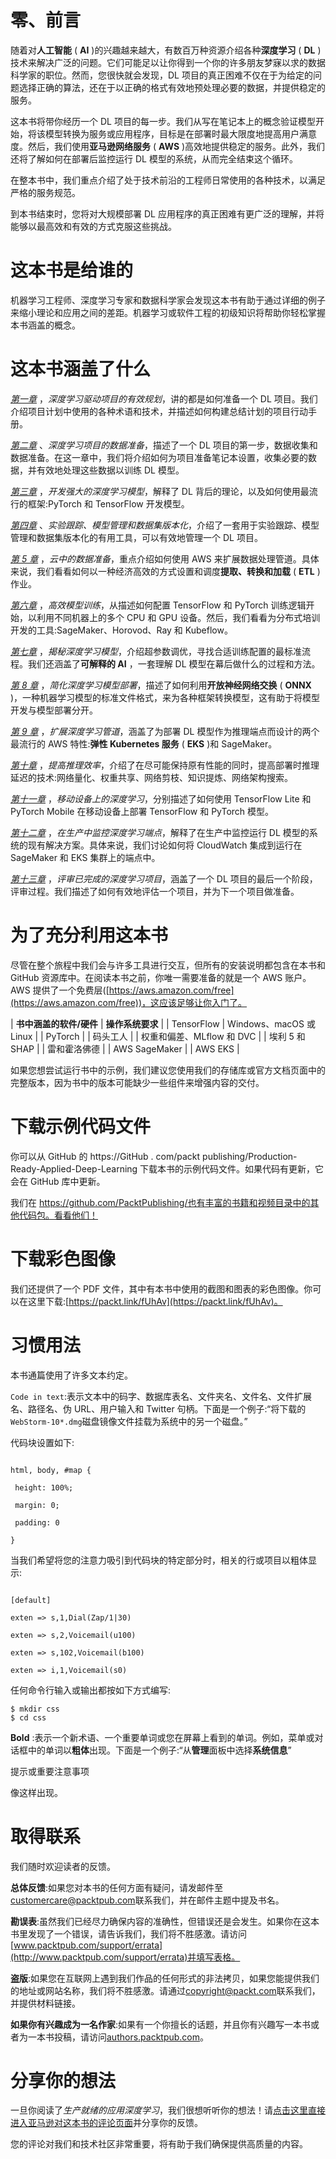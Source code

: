 

# 零、前言

随着对**人工智能** ( **AI** )的兴趣越来越大，有数百万种资源介绍各种**深度学习** ( **DL** )技术来解决广泛的问题。它们可能足以让你得到一个你的许多朋友梦寐以求的数据科学家的职位。然而，您很快就会发现，DL 项目的真正困难不仅在于为给定的问题选择正确的算法，还在于以正确的格式有效地预处理必要的数据，并提供稳定的服务。

这本书将带你经历一个 DL 项目的每一步。我们从写在笔记本上的概念验证模型开始，将该模型转换为服务或应用程序，目标是在部署时最大限度地提高用户满意度。然后，我们使用**亚马逊网络服务** ( **AWS** )高效地提供稳定的服务。此外，我们还将了解如何在部署后监控运行 DL 模型的系统，从而完全结束这个循环。

在整本书中，我们重点介绍了处于技术前沿的工程师日常使用的各种技术，以满足严格的服务规范。

到本书结束时，您将对大规模部署 DL 应用程序的真正困难有更广泛的理解，并将能够以最高效和有效的方式克服这些挑战。

# 这本书是给谁的

机器学习工程师、深度学习专家和数据科学家会发现这本书有助于通过详细的例子来缩小理论和应用之间的差距。机器学习或软件工程的初级知识将帮助你轻松掌握本书涵盖的概念。

# 这本书涵盖了什么

[*第一章*](B18522_01.xhtml#_idTextAnchor014) ，*深度学习驱动项目的有效规划*，讲的都是如何准备一个 DL 项目。我们介绍项目计划中使用的各种术语和技术，并描述如何构建总结计划的项目行动手册。

[*第二章*](B18522_02.xhtml#_idTextAnchor034) 、*深度学习项目的数据准备*，描述了一个 DL 项目的第一步，数据收集和数据准备。在这一章中，我们将介绍如何为项目准备笔记本设置，收集必要的数据，并有效地处理这些数据以训练 DL 模型。

[*第三章*](B18522_03.xhtml#_idTextAnchor062) ，*开发强大的深度学习模型*，解释了 DL 背后的理论，以及如何使用最流行的框架:PyTorch 和 TensorFlow 开发模型。

[*第四章*](B18522_04.xhtml#_idTextAnchor087) 、*实验跟踪、模型管理和数据集版本化*，介绍了一套用于实验跟踪、模型管理和数据集版本化的有用工具，可以有效地管理一个 DL 项目。

[*第 5 章*](B18522_05.xhtml#_idTextAnchor106) ，*云中的数据准备*，重点介绍如何使用 AWS 来扩展数据处理管道。具体来说，我们看看如何以一种经济高效的方式设置和调度**提取、转换和加载** ( **ETL** )作业。

[*第六章*](B18522_06.xhtml#_idTextAnchor133) ，*高效模型训练*，从描述如何配置 TensorFlow 和 PyTorch 训练逻辑开始，以利用不同机器上的多个 CPU 和 GPU 设备。然后，我们看看为分布式培训开发的工具:SageMaker、Horovod、Ray 和 Kubeflow。

[*第七章*](B18522_07.xhtml#_idTextAnchor162) ，*揭秘深度学习模型*，介绍超参数调优，寻找合适训练配置的最标准流程。我们还涵盖了**可解释的 AI** ，一套理解 DL 模型在幕后做什么的过程和方法。

[*第 8 章*](B18522_08.xhtml#_idTextAnchor175) ，*简化深度学习模型部署*，描述了如何利用**开放神经网络交换** ( **ONNX** )，一种机器学习模型的标准文件格式，来为各种框架转换模型，这有助于将模型开发与模型部署分开。

[*第 9 章*](B18522_09.xhtml#_idTextAnchor187) ，*扩展深度学习管道*，涵盖了为部署 DL 模型作为推理端点而设计的两个最流行的 AWS 特性:**弹性 Kubernetes 服务** ( **EKS** )和 SageMaker。

[*第十章*](B18522_10.xhtml#_idTextAnchor212) ，*提高推理效率*，介绍了在尽可能保持原有性能的同时，提高部署时推理延迟的技术:网络量化、权重共享、网络剪枝、知识提炼、网络架构搜索。

[*第十一章*](B18522_11.xhtml#_idTextAnchor227) ，*移动设备上的深度学习*，分别描述了如何使用 TensorFlow Lite 和 PyTorch Mobile 在移动设备上部署 TensorFlow 和 PyTorch 模型。

[*第十二章*](B18522_12.xhtml#_idTextAnchor239) ，*在生产中监控深度学习端点*，解释了在生产中监控运行 DL 模型的系统的现有解决方案。具体来说，我们讨论如何将 CloudWatch 集成到运行在 SageMaker 和 EKS 集群上的端点中。

[*第十三章*](B18522_13.xhtml#_idTextAnchor251) ，*评审已完成的深度学习项目*，涵盖了一个 DL 项目的最后一个阶段，评审过程。我们描述了如何有效地评估一个项目，并为下一个项目做准备。

# 为了充分利用这本书

尽管在整个旅程中我们会与许多工具进行交互，但所有的安装说明都包含在本书和 GitHub 资源库中。在阅读本书之前，你唯一需要准备的就是一个 AWS 账户。AWS 提供了一个免费层([https://aws.amazon.com/free](https://aws.amazon.com/free))，这应该足够让你入门了。

| **书中涵盖的软件/硬件** | **操作系统要求** |
| TensorFlow | Windows、macOS 或 Linux |
| PyTorch |
| 码头工人 |
| 权重和偏差、MLflow 和 DVC |
| 埃利 5 和 SHAP |
| 雷和霍洛佛德 |
| AWS SageMaker |
| AWS EKS |

如果您想尝试运行书中的示例，我们建议您使用我们的存储库或官方文档页面中的完整版本，因为书中的版本可能缺少一些组件来增强内容的交付。

# 下载示例代码文件

你可以从 GitHub 的 https://GitHub . com/packt publishing/Production-Ready-Applied-Deep-Learning 下载本书的示例代码文件。如果代码有更新，它会在 GitHub 库中更新。

我们在 https://github.com/PacktPublishing/也有丰富的书籍和视频目录中的其他代码包。看看他们！

# 下载彩色图像

我们还提供了一个 PDF 文件，其中有本书中使用的截图和图表的彩色图像。你可以在这里下载:[https://packt.link/fUhAv](https://packt.link/fUhAv)。

# 习惯用法

本书通篇使用了许多文本约定。

`Code in text`:表示文本中的码字、数据库表名、文件夹名、文件名、文件扩展名、路径名、伪 URL、用户输入和 Twitter 句柄。下面是一个例子:“将下载的`WebStorm-10*.dmg`磁盘镜像文件挂载为系统中的另一个磁盘。”

代码块设置如下:

```

html, body, #map {

 height: 100%; 

 margin: 0;

 padding: 0

}
```

当我们希望将您的注意力吸引到代码块的特定部分时，相关的行或项目以粗体显示:

```

[default]

exten => s,1,Dial(Zap/1|30)

exten => s,2,Voicemail(u100)

exten => s,102,Voicemail(b100)

exten => i,1,Voicemail(s0)
```

任何命令行输入或输出都按如下方式编写:

```
$ mkdir css
$ cd css
```

**Bold** :表示一个新术语、一个重要单词或您在屏幕上看到的单词。例如，菜单或对话框中的单词以**粗体**出现。下面是一个例子:“从**管理**面板中选择**系统信息**”

提示或重要注意事项

像这样出现。

# 取得联系

我们随时欢迎读者的反馈。

**总体反馈**:如果您对本书的任何方面有疑问，请发邮件至[customercare@packtpub.com](mailto:customercare@packtpub.com)联系我们，并在邮件主题中提及书名。

**勘误表**:虽然我们已经尽力确保内容的准确性，但错误还是会发生。如果你在这本书里发现了一个错误，请告诉我们，我们将不胜感激。请访问[www.packtpub.com/support/errata](http://www.packtpub.com/support/errata)并填写表格。

**盗版**:如果您在互联网上遇到我们作品的任何形式的非法拷贝，如果您能提供我们的地址或网站名称，我们将不胜感激。请通过[copyright@packt.com](mailto:copyright@packt.com)联系我们，并提供材料链接。

**如果你有兴趣成为一名作家**:如果有一个你擅长的话题，并且你有兴趣写一本书或者为一本书投稿，请访问[authors.packtpub.com](http://authors.packtpub.com)。

# 分享你的想法

一旦你阅读了*生产就绪的应用深度学习*，我们很想听听你的想法！请[点击这里直接进入亚马逊对这本书的评论页面](https://packt.link/r/1-803-24366-X)并分享你的反馈。

您的评论对我们和技术社区非常重要，将有助于我们确保提供高质量的内容。